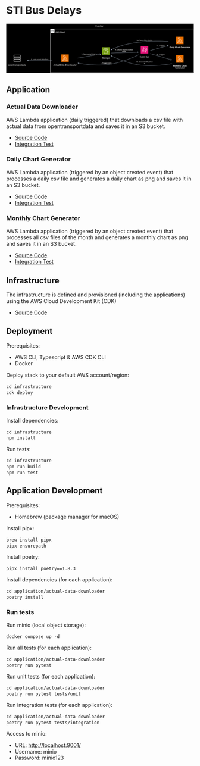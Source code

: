 # STI Bus Delays

![overview](doc/img/overview.png)

## Application

### Actual Data Downloader

AWS Lambda application (daily triggered) that downloads a csv file with actual data from
opentransportdata and saves it in an S3 bucket.

- [Source Code](application/actual-data-downloader/actual_data_downloader/index.py)
- [Integration Test](application/actual-data-downloader/tests/integration/test_index.py)

### Daily Chart Generator

AWS Lambda application (triggered by an object created event) that processes a daily csv file and generates a daily
chart as png and saves it in an S3 bucket.

- [Source Code](application/daily-chart-generator/daily_chart_generator/index.py)
- [Integration Test](application/daily-chart-generator/tests/integration/test_index.py)

### Monthly Chart Generator

AWS Lambda application (triggered by an object created event) that processes all csv files of the month and
generates a monthly
chart as png and saves it in an S3 bucket.

- [Source Code](application/monthly-chart-generator/monthly_chart_generator/index.py)
- [Integration Test](application/monthly-chart-generator/tests/integration/test_index.py)

## Infrastructure

The infrastructure is defined and provisioned (including the applications)  using the AWS Cloud Development Kit (CDK)

- [Source Code](infrastructure/lib/sti-bus-delays-stack.ts)

## Deployment

Prerequisites:

- AWS CLI, Typescript & AWS CDK CLI
- Docker

Deploy stack to your default AWS account/region:

```shell
cd infrastructure
cdk deploy
```

### Infrastructure Development

Install dependencies:

```shell
cd infrastructure
npm install
```

Run tests:

```shell
cd infrastructure
npm run build
npm run test
```

## Application Development

Prerequisites:

- Homebrew (package manager for macOS)

Install pipx:

```shell
brew install pipx
pipx ensurepath
```

Install poetry:

```shell
pipx install poetry==1.8.3
```

Install dependencies (for each application):

```shell
cd application/actual-data-downloader
poetry install
```

### Run tests

Run minio (local object storage):

```shell
docker compose up -d
```

Run all tests (for each application):

```shell
cd application/actual-data-downloader
poetry run pytest 
```

Run unit tests (for each application):

```shell
cd application/actual-data-downloader
poetry run pytest tests/unit
```

Run integration tests (for each application):

```shell
cd application/actual-data-downloader
poetry run pytest tests/integration
```

Access to minio:

- URL: <http://localhost:9001/>
- Username: minio
- Password: minio123

